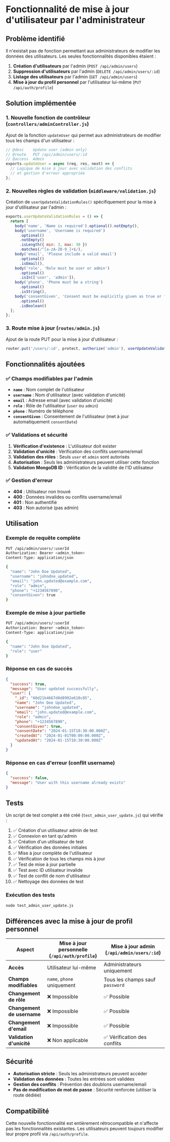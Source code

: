 # Fonctionnalité de mise à jour d'utilisateur par l'administrateur

## Problème identifié

Il n'existait pas de fonction permettant aux administrateurs de modifier les données des utilisateurs. Les seules fonctionnalités disponibles étaient :

1. **Création d'utilisateurs** par l'admin (`POST /api/admin/users`)
2. **Suppression d'utilisateurs** par l'admin (`DELETE /api/admin/users/:id`)
3. **Listage des utilisateurs** par l'admin (`GET /api/admin/users`)
4. **Mise à jour du profil personnel** par l'utilisateur lui-même (`PUT /api/auth/profile`)

## Solution implémentée

### 1. Nouvelle fonction de contrôleur (`controllers/adminController.js`)

Ajout de la fonction `updateUser` qui permet aux administrateurs de modifier tous les champs d'un utilisateur :

```javascript
// @desc    Update user (admin only)
// @route   PUT /api/admin/users/:id
// @access  Admin
exports.updateUser = async (req, res, next) => {
  // Logique de mise à jour avec validation des conflits
  // et gestion d'erreur appropriée
};
```

### 2. Nouvelles règles de validation (`middleware/validation.js`)

Création de `userUpdateValidationRules()` spécifiquement pour la mise à jour d'utilisateur par l'admin :

```javascript
exports.userUpdateValidationRules = () => {
  return [
    body('name', 'Name is required').optional().notEmpty(),
    body('username', 'Username is required')
      .optional()
      .notEmpty()
      .isLength({ min: 3, max: 30 })
      .matches(/^[a-zA-Z0-9_]+$/),
    body('email', 'Please include a valid email')
      .optional()
      .isEmail(),
    body('role', 'Role must be user or admin')
      .optional()
      .isIn(['user', 'admin']),
    body('phone', 'Phone must be a string')
      .optional()
      .isString(),
    body('consentGiven', 'Consent must be explicitly given as true or false')
      .optional()
      .isBoolean()
  ];
};
```

### 3. Route mise à jour (`routes/admin.js`)

Ajout de la route PUT pour la mise à jour d'utilisateur :

```javascript
router.put('/users/:id', protect, authorize('admin'), userUpdateValidationRules(), validate, updateUser);
```

## Fonctionnalités ajoutées

### ✅ **Champs modifiables par l'admin**

- **`name`** : Nom complet de l'utilisateur
- **`username`** : Nom d'utilisateur (avec validation d'unicité)
- **`email`** : Adresse email (avec validation d'unicité)
- **`role`** : Rôle de l'utilisateur (`user` ou `admin`)
- **`phone`** : Numéro de téléphone
- **`consentGiven`** : Consentement de l'utilisateur (met à jour automatiquement `consentDate`)

### ✅ **Validations et sécurité**

1. **Vérification d'existence** : L'utilisateur doit exister
2. **Validation d'unicité** : Vérification des conflits username/email
3. **Validation des rôles** : Seuls `user` et `admin` sont autorisés
4. **Autorisation** : Seuls les administrateurs peuvent utiliser cette fonction
5. **Validation MongoDB ID** : Vérification de la validité de l'ID utilisateur

### ✅ **Gestion d'erreur**

- **404** : Utilisateur non trouvé
- **400** : Données invalides ou conflits username/email
- **401** : Non authentifié
- **403** : Non autorisé (pas admin)

## Utilisation

### Exemple de requête complète

```bash
PUT /api/admin/users/:userId
Authorization: Bearer <admin_token>
Content-Type: application/json

{
  "name": "John Doe Updated",
  "username": "johndoe_updated",
  "email": "john.updated@example.com",
  "role": "admin",
  "phone": "+1234567890",
  "consentGiven": true
}
```

### Exemple de mise à jour partielle

```bash
PUT /api/admin/users/:userId
Authorization: Bearer <admin_token>
Content-Type: application/json

{
  "name": "John Doe Updated",
  "role": "user"
}
```

### Réponse en cas de succès

```json
{
  "success": true,
  "message": "User updated successfully",
  "user": {
    "_id": "60d21b4667d0d8992e610c85",
    "name": "John Doe Updated",
    "username": "johndoe_updated",
    "email": "john.updated@example.com",
    "role": "admin",
    "phone": "+1234567890",
    "consentGiven": true,
    "consentDate": "2024-01-15T10:30:00.000Z",
    "createdAt": "2024-01-01T00:00:00.000Z",
    "updatedAt": "2024-01-15T10:30:00.000Z"
  }
}
```

### Réponse en cas d'erreur (conflit username)

```json
{
  "success": false,
  "message": "User with this username already exists"
}
```

## Tests

Un script de test complet a été créé (`test_admin_user_update.js`) qui vérifie :

1. ✅ Création d'un utilisateur admin de test
2. ✅ Connexion en tant qu'admin
3. ✅ Création d'un utilisateur de test
4. ✅ Vérification des données initiales
5. ✅ Mise à jour complète de l'utilisateur
6. ✅ Vérification de tous les champs mis à jour
7. ✅ Test de mise à jour partielle
8. ✅ Test avec ID utilisateur invalide
9. ✅ Test de conflit de nom d'utilisateur
10. ✅ Nettoyage des données de test

### Exécution des tests

```bash
node test_admin_user_update.js
```

## Différences avec la mise à jour de profil personnel

| Aspect | Mise à jour personnelle (`/api/auth/profile`) | Mise à jour admin (`/api/admin/users/:id`) |
|--------|-----------------------------------------------|--------------------------------------------|
| **Accès** | Utilisateur lui-même | Administrateurs uniquement |
| **Champs modifiables** | `name`, `phone` uniquement | Tous les champs sauf `password` |
| **Changement de rôle** | ❌ Impossible | ✅ Possible |
| **Changement de username** | ❌ Impossible | ✅ Possible |
| **Changement d'email** | ❌ Impossible | ✅ Possible |
| **Validation d'unicité** | ❌ Non applicable | ✅ Vérification des conflits |

## Sécurité

- **Autorisation stricte** : Seuls les administrateurs peuvent accéder
- **Validation des données** : Toutes les entrées sont validées
- **Gestion des conflits** : Prévention des doublons username/email
- **Pas de modification de mot de passe** : Sécurité renforcée (utiliser la route dédiée)

## Compatibilité

Cette nouvelle fonctionnalité est entièrement rétrocompatible et n'affecte pas les fonctionnalités existantes. Les utilisateurs peuvent toujours modifier leur propre profil via `/api/auth/profile`. 